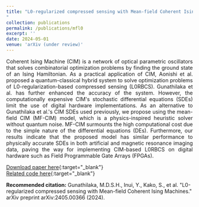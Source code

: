 ```yaml
---
title: "L0-regularized compressed sensing with Mean-field Coherent Ising Machines
"
collection: publications
permalink: /publications/mfl0
excerpt: ''
date: 2024-05-01
venue: 'arXiv (under review)'
---
```

<div style="text-align: justify"> Coherent Ising Machine (CIM) is a network of optical parametric oscillators that solves combinatorial optimization problems by finding the ground state of an Ising Hamiltonian. As a practical application of CIM, Aonishi et al. proposed a quantum-classical hybrid system to solve optimization problems of L0-regularization-based compressed sensing (L0RBCS). Gunathilaka et al. has further enhanced the accuracy of the system. However, the computationally expensive CIM's stochastic differential equations (SDEs) limit the use of digital hardware implementations. As an alternative to Gunathilaka et al.'s CIM SDEs used previously, we propose using the mean-field CIM (MF-CIM) model, which is a physics-inspired heuristic solver without quantum noise. MF-CIM surmounts the high computational cost due to the simple nature of the differential equations (DEs). Furthermore, our results indicate that the proposed model has similar performance to physically accurate SDEs in both artificial and magnetic resonance imaging data, paving the way for implementing CIM-based L0RBCS on digital hardware such as Field Programmable Gate Arrays (FPGAs). </div>

[Download paper here](https://doi.org/10.48550/arXiv.2405.00366){:target="_blank"}  <br>
[Related code here](/404.html){:target="_blank"}


**Recommended citation:** Gunathilaka, M.D.S.H., Inui, Y., Kako, S., et al. "L0-regularized compressed sensing with Mean-field Coherent Ising Machines." arXiv preprint arXiv:2405.00366 (2024).